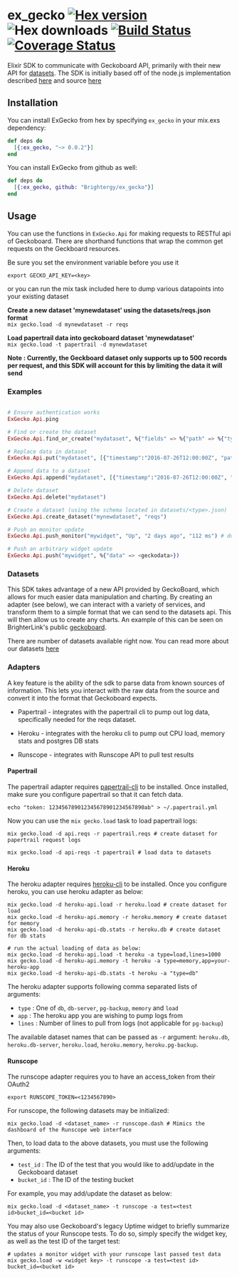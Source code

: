 # ex_gecko [![Hex version](https://img.shields.io/hexpm/v/ex_gecko.svg "Hex version")](https://hex.pm/packages/ex_gecko) ![Hex downloads](https://img.shields.io/hexpm/dt/ex_gecko.svg "Hex downloads") [![Build Status](https://semaphoreci.com/api/v1/brucewang/ex_gecko/branches/master/badge.svg)](https://semaphoreci.com/brucewang/ex_gecko) [![Coverage Status](https://coveralls.io/repos/github/Brightergy/ex_gecko/badge.svg?branch=master)](https://coveralls.io/github/Brightergy/ex_gecko?branch=master)

Elixir SDK to communicate with Geckoboard API, primarily with their new API for [datasets](https://developer-beta.geckoboard.com/).  The SDK is initially based off of the node.js implementation described [here](https://developer-beta.geckoboard.com/nodejs/) and source [here](https://github.com/geckoboard/geckoboard-node)

## Installation

You can install ExGecko from hex by specifying `ex_gecko` in your mix.exs dependency:

```elixir
def deps do
  [{:ex_gecko, "~> 0.0.2"}]
end
```

You can install ExGecko from github as well:

```elixir
def deps do
  [{:ex_gecko, github: "Brightergy/ex_gecko"}]
end
```

## Usage

You can use the functions in `ExGecko.Api` for making requests to RESTful api of Geckoboard. There are shorthand functions that wrap the common get requests on the Geckboard resources.

Be sure you set the environment variable before you use it

`export GECKO_API_KEY=<key>`

or you can run the mix task included here to dump various datapoints into your existing dataset

__Create a new dataset 'mynewdataset' using the datasets/reqs.json format__   
`mix gecko.load -d mynewdataset -r reqs`

__Load papertrail data into geckoboard dataset 'mynewdataset'__   
`mix gecko.load -t papertrail -d mynewdataset`

__Note : Currently, the Geckboard dataset only supports up to 500 records per request, and this SDK will account for this by limiting the data it will send__


### Examples
```elixir

# Ensure authentication works
ExGecko.Api.ping

# Find or create the dataset   
ExGecko.Api.find_or_create("mydataset", %{"fields" => %{"path" => %{"type" => "string", "name" => "Request Path"}, "speed" => %{"type" => "number", "name" => "Request Speed"}}})

# Replace data in dataset   
ExGecko.Api.put("mydataset", [{"timestamp":"2016-07-26T12:00:00Z", "path":"/api/mycall", "speed": 511, "number":1}, {"timestamp":"2016-07-26T12:15:00Z", "path":"/api/myslowcall", "speed": 1532, "number":1}])

# Append data to a dataset
ExGecko.Api.append("mydataset", [{"timestamp":"2016-07-26T12:00:00Z", "path":"/api/mycall", "speed": 511, "number":1}, {"timestamp":"2016-07-26T12:15:00Z", "path":"/api/myslowcall", "speed": 1532, "number":1}])

# Delete dataset   
ExGecko.Api.delete("mydataset")

# Create a dataset (using the schema located in datasets/<type>.json)
ExGecko.Api.create_dataset("mynewdataset", "reqs")

# Push an monitor update
ExGecko.Api.push_monitor("mywidget", "Up", "2 days ago", "112 ms") # down time and response time is optional

# Push an arbitrary widget update
ExGecko.Api.push("mywidget", %{"data" => <geckodata>})

```

### Datasets

This SDK takes advantage of a new API provided by GeckoBoard, which allows for much easier data manipulation and charting. By creating an adapter (see below), we can interact with a variety of services, and transform them to a simple format that we can send to the datasets api. This will then allow us to create any charts.  An example of this can be seen on BrighterLink's public [geckoboard](https://brighterlink.geckoboard.com/loop/777165AF8CFDA675).

There are number of datasets available right now. You can read more about our datasets [here](datasets/README.md)

### Adapters

A key feature is the ability of the sdk to parse data from known sources of information.  This lets you interact with the raw data from the source and convert it into the format that Geckoboard expects.

* Papertrail - integrates with the papertrail cli to pump out log data, specifically needed for the reqs dataset.

* Heroku - integrates with the heroku cli to pump out CPU load, memory stats and postgres DB stats

* Runscope - integrates with Runscope API to pull test results

#### Papertrail

The papertrail adapter requires [papertrail-cli](https://github.com/papertrail/papertrail-cli) to be installed. Once installed, make sure you configure papertrail so that it can fetch data.

```shell
echo "token: 123456789012345678901234567890ab" > ~/.papertrail.yml
```

Now you can use the `mix gecko.load` task to load papertrail logs:

```shell
mix gecko.load -d api.reqs -r papertrail.reqs # create dataset for papertrail request logs

mix gecko.load -d api-reqs -t papertrail # load data to datasets
```

#### Heroku

The heroku adapter requires [heroku-cli](https://github.com/heroku/heroku) to be installed. Once you configure heroku, you can use heroku adapter as below:

```shell
mix gecko.load -d heroku-api.load -r heroku.load # create dataset for load
mix gecko.load -d heroku-api.memory -r heroku.memory # create dataset for memory
mix gecko.load -d heroku-api-db.stats -r heroku.db # create dataset for db stats

# run the actual loading of data as below:
mix gecko.load -d heroku-api.load -t heroku -a type=load,lines=1000
mix gecko.load -d heroku-api.memory -t heroku -a type=memory,app=your-heroku-app
mix gecko.load -d heroku-api-db.stats -t heroku -a "type=db"
```

The heroku adapter supports following comma separated lists of arguments:

* `type` : One of `db`, `db-server`, `pg-backup`, `memory` and `load`
* `app` : The heroku app you are wishing to pump logs from
* `lines` : Number of lines to pull from logs (not applicable for `pg-backup`)

The available dataset names that can be passed as `-r` argument: `heroku.db`, `heroku.db-server`, `heroku.load`, `heroku.memory`, `heroku.pg-backup`.

#### Runscope

The runscope adapter requires you to have an access_token from their OAuth2

```shell
export RUNSCOPE_TOKEN=<1234567890>
```

For runscope, the following datasets may be initialized: 
```shell
mix gecko.load -d <dataset_name> -r runscope.dash # Mimics the dashboard of the Runscope web interface
```

Then, to load data to the above datasets, you must use the following arguments:

* `test_id` : The ID of the test that you would like to add/update in the Geckoboard dataset
* `bucket_id` : The ID of the testing bucket

For example, you may add/update the dataset as below:

```shell
mix gecko.load -d <dataset_name> -t runscope -a test=<test id>bucket_id=<bucket id>
```


You may also use Geckoboard's legacy Uptime widget to briefly summarize the status of your Runscope tests. To do so, simply specify the 
widget key, as well as the test ID of the target test:

```shell
# updates a monitor widget with your runscope last passed test data
mix gecko.load -w <widget key> -t runscope -a test=<test id> bucket_id=<bucket id>
```

